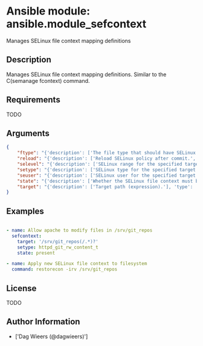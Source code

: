 # Ansible module: ansible.module_sefcontext


Manages SELinux file context mapping definitions

## Description

Manages SELinux file context mapping definitions.
Similar to the C(semanage fcontext) command.

## Requirements

TODO

## Arguments

``` json
{
    "ftype": "{'description': ['The file type that should have SELinux contexts applied.', 'The following file type options are available:', 'C(a) for all files,', 'C(b) for block devices,', 'C(c) for character devices,', 'C(d) for directories,', 'C(f) for regular files,', 'C(l) for symbolic links,', 'C(p) for named pipes,', 'C(s) for socket files.'], 'type': 'str', 'default': 'a'}",
    "reload": "{'description': ['Reload SELinux policy after commit.', 'Note that this does not apply SELinux file contexts to existing files.'], 'type': 'bool', 'default': True}",
    "selevel": "{'description': ['SELinux range for the specified target.'], 'type': 'str', 'aliases': ['serange']}",
    "setype": "{'description': ['SELinux type for the specified target.'], 'required': True}",
    "seuser": "{'description': ['SELinux user for the specified target.'], 'type': 'str'}",
    "state": "{'description': ['Whether the SELinux file context must be C(absent) or C(present).'], 'type': 'str', 'choices': ['absent', 'present'], 'default': 'present'}",
    "target": "{'description': ['Target path (expression).'], 'type': 'str', 'required': True, 'aliases': ['path']}",
}
```

## Examples


``` yaml

- name: Allow apache to modify files in /srv/git_repos
  sefcontext:
    target: '/srv/git_repos(/.*)?'
    setype: httpd_git_rw_content_t
    state: present

- name: Apply new SELinux file context to filesystem
  command: restorecon -irv /srv/git_repos

```

## License

TODO

## Author Information
  - ['Dag Wieers (@dagwieers)']
